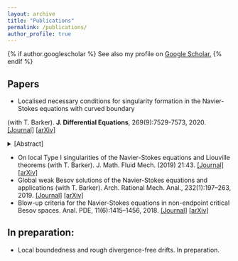 ```yaml
---
layout: archive
title: "Publications"
permalink: /publications/
author_profile: true
---
```



{% if author.googlescholar %}
  See also my profile on <u><a href="{{author.googlescholar}}">Google Scholar</a>.</u>
{% endif %}

## Papers

- Localised necessary conditions for singularity formation in the Navier-Stokes equations with curved boundary

(with T. Barker). **J. Differential Equations**, 269(9):7529-7573, 2020. [[Journal]](https://doi.org/10.1016/j.jde.2020.06.009) [[arXiv]](https://arxiv.org/abs/1811.00507) 
<details><summary>[Abstract]</summary>
We generalize
</details>

- On local Type I singularities of the Navier-Stokes equations and Liouville theorems (with T. Barker). J. Math. Fluid Mech. (2019) 21:43. [[Journal]](https://doi.org/10.1007/s00021-019-0448-z) [[arXiv]](https://arxiv.org/abs/1811.00502)
- Global weak Besov solutions of the Navier-Stokes equations and applications (with T. Barker). Arch. Rational Mech. Anal., 232(1):197–263, 2019. [[Journal]](https://doi.org/10.1007/s00205-018-1319-0) [[arXiv]](https://arxiv.org/abs/1802.03164)
- Blow-up criteria for the Navier-Stokes equations in non-endpoint critical Besov spaces. Anal. PDE, 11(6):1415–1456, 2018. [[Journal]](https://doi.org/10.2140/apde.2018.11.1415) [[arXiv]](https://arxiv.org/abs/1612.04439)

## In preparation:

- Local boundedness and rough divergence-free drifts. In preparation.
